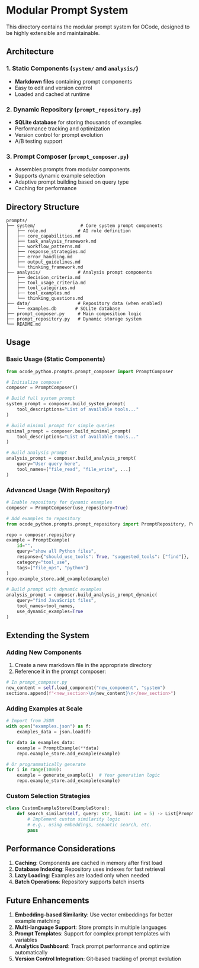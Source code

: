 # Modular Prompt System

This directory contains the modular prompt system for OCode, designed to be highly extensible and maintainable.

## Architecture

### 1. Static Components (`system/` and `analysis/`)
- **Markdown files** containing prompt components
- Easy to edit and version control
- Loaded and cached at runtime

### 2. Dynamic Repository (`prompt_repository.py`)
- **SQLite database** for storing thousands of examples
- Performance tracking and optimization
- Version control for prompt evolution
- A/B testing support

### 3. Prompt Composer (`prompt_composer.py`)
- Assembles prompts from modular components
- Supports dynamic example selection
- Adaptive prompt building based on query type
- Caching for performance

## Directory Structure

```
prompts/
├── system/                 # Core system prompt components
│   ├── role.md            # AI role definition
│   ├── core_capabilities.md
│   ├── task_analysis_framework.md
│   ├── workflow_patterns.md
│   ├── response_strategies.md
│   ├── error_handling.md
│   ├── output_guidelines.md
│   └── thinking_framework.md
├── analysis/              # Analysis prompt components
│   ├── decision_criteria.md
│   ├── tool_usage_criteria.md
│   ├── tool_categories.md
│   ├── tool_examples.md
│   └── thinking_questions.md
├── data/                  # Repository data (when enabled)
│   └── examples.db       # SQLite database
├── prompt_composer.py     # Main composition logic
├── prompt_repository.py   # Dynamic storage system
└── README.md

```

## Usage

### Basic Usage (Static Components)

```python
from ocode_python.prompts.prompt_composer import PromptComposer

# Initialize composer
composer = PromptComposer()

# Build full system prompt
system_prompt = composer.build_system_prompt(
    tool_descriptions="List of available tools..."
)

# Build minimal prompt for simple queries
minimal_prompt = composer.build_minimal_prompt(
    tool_descriptions="List of available tools..."
)

# Build analysis prompt
analysis_prompt = composer.build_analysis_prompt(
    query="User query here",
    tool_names=["file_read", "file_write", ...]
)
```

### Advanced Usage (With Repository)

```python
# Enable repository for dynamic examples
composer = PromptComposer(use_repository=True)

# Add examples to repository
from ocode_python.prompts.prompt_repository import PromptRepository, PromptExample

repo = composer.repository
example = PromptExample(
    id="",
    query="show all Python files",
    response={"should_use_tools": True, "suggested_tools": ["find"]},
    category="tool_use",
    tags=["file_ops", "python"]
)
repo.example_store.add_example(example)

# Build prompt with dynamic examples
analysis_prompt = composer.build_analysis_prompt_dynamic(
    query="find JavaScript files",
    tool_names=tool_names,
    use_dynamic_examples=True
)
```

## Extending the System

### Adding New Components

1. Create a new markdown file in the appropriate directory
2. Reference it in the prompt composer:

```python
# In prompt_composer.py
new_content = self.load_component("new_component", "system")
sections.append(f"<new_section>\n{new_content}\n</new_section>")
```

### Adding Examples at Scale

```python
# Import from JSON
with open("examples.json") as f:
    examples_data = json.load(f)

for data in examples_data:
    example = PromptExample(**data)
    repo.example_store.add_example(example)

# Or programmatically generate
for i in range(1000):
    example = generate_example(i)  # Your generation logic
    repo.example_store.add_example(example)
```

### Custom Selection Strategies

```python
class CustomExampleStore(ExampleStore):
    def search_similar(self, query: str, limit: int = 5) -> List[PromptExample]:
        # Implement custom similarity logic
        # e.g., using embeddings, semantic search, etc.
        pass
```

## Performance Considerations

1. **Caching**: Components are cached in memory after first load
2. **Database Indexing**: Repository uses indexes for fast retrieval
3. **Lazy Loading**: Examples are loaded only when needed
4. **Batch Operations**: Repository supports batch inserts

## Future Enhancements

1. **Embedding-based Similarity**: Use vector embeddings for better example matching
2. **Multi-language Support**: Store prompts in multiple languages
3. **Prompt Templates**: Support for complex prompt templates with variables
4. **Analytics Dashboard**: Track prompt performance and optimize automatically
5. **Version Control Integration**: Git-based tracking of prompt evolution
